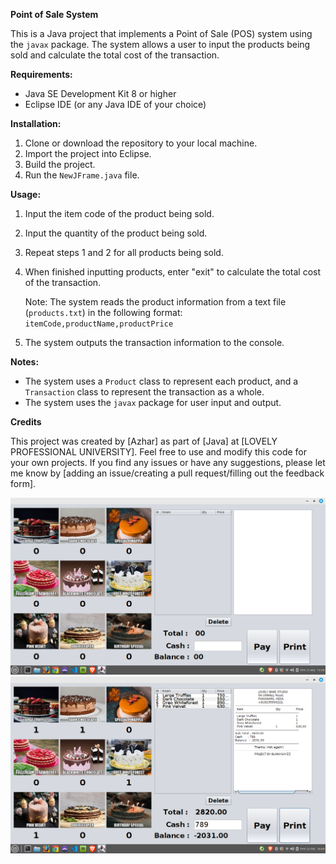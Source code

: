
**Point of Sale System**

This is a Java project that implements a Point of Sale (POS) system using the `javax` package. The system allows a user to input the products being sold and calculate the total cost of the transaction.

**Requirements:**

- Java SE Development Kit 8 or higher
- Eclipse IDE (or any Java IDE of your choice)

**Installation:**

1. Clone or download the repository to your local machine.
2. Import the project into Eclipse.
3. Build the project.
4. Run the `NewJFrame.java` file.

**Usage:**

1. Input the item code of the product being sold.
2. Input the quantity of the product being sold.
3. Repeat steps 1 and 2 for all products being sold.
4. When finished inputting products, enter "exit" to calculate the total cost of the transaction.

   Note: The system reads the product information from a text file (`products.txt`) in the following format: `itemCode,productName,productPrice`

5. The system outputs the transaction information to the console.

**Notes:**

- The system uses a `Product` class to represent each product, and a `Transaction` class to represent the transaction as a whole.
- The system uses the `javax` package for user input and output.

**Credits**

This project was created by [Azhar] as part of [Java] at [LOVELY PROFESSIONAL UNIVERSITY]. Feel free to use and modify this code for your own projects. If you find any issues or have any suggestions, please let me know by [adding an issue/creating a pull request/filling out the feedback form].

![Screenshot of Project](scr1.png)
![Screenshot of Project Bill](scr2.png)
